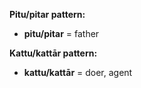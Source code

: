 **Pitu/pitar pattern:**
- **pitu/pitar** = father

**Kattu/kattār pattern:**
- **kattu/kattār** = doer, agent